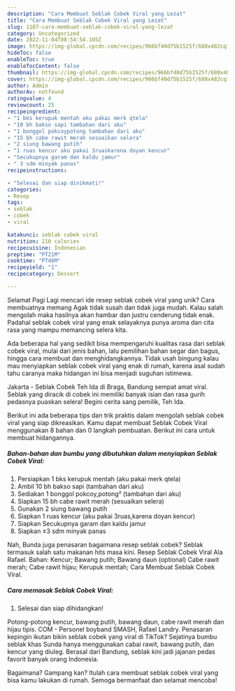 ```yaml
---
description: "Cara Membuat Seblak Cobek Viral yang Lezat"
title: "Cara Membuat Seblak Cobek Viral yang Lezat"
slug: 1107-cara-membuat-seblak-cobek-viral-yang-lezat
category: Uncategorized
date: 2022-11-04T08:54:54.105Z
image: https://img-global.cpcdn.com/recipes/966bf40d75b1525f/680x482cq70/seblak-cobek-viral-foto-resep-utama.jpg
hideToc: false
enableToc: true
enableTocContent: false
thumbnail: https://img-global.cpcdn.com/recipes/966bf40d75b1525f/680x482cq70/seblak-cobek-viral-foto-resep-utama.jpg
cover: https://img-global.cpcdn.com/recipes/966bf40d75b1525f/680x482cq70/seblak-cobek-viral-foto-resep-utama.jpg
author: Admin
authorAv: notfound
ratingvalue: 4
reviewcount: 25
recipeingredient:
- "1 bks kerupuk mentah aku pakai merk qtela"
- "10 bh bakso sapi tambahan dari aku"
- "1 bonggol pokcoypotong tambahan dari aku"
- "15 bh cabe rawit merah sesuaikan selera"
- "2 siung bawang putih"
- "1 ruas kencur aku pakai 3ruaskarena doyan kencur"
- "Secukupnya garam dan kaldu jamur"
- " 3 sdm minyak panas"
recipeinstructions:

- "Selesai dan siap dinikmati!"
categories:
- Resep
tags:
- seblak
- cobek
- viral

katakunci: seblak cobek viral 
nutrition: 210 calories
recipecuisine: Indonesian
preptime: "PT21M"
cooktime: "PT46M"
recipeyield: "1"
recipecategory: Dessert

---
```



Selamat Pagi Lagi mencari ide resep seblak cobek viral yang unik? Cara membuatnya memang Agak tidak susah dan tidak juga mudah. Kalau salah mengolah maka hasilnya akan hambar dan justru cenderung tidak enak. Padahal seblak cobek viral yang enak selayaknya punya aroma dan cita rasa yang mampu memancing selera kita.


Ada beberapa hal yang sedikit bisa mempengaruhi kualitas rasa dari seblak cobek viral, mulai dari jenis bahan, lalu pemilihan bahan segar dan bagus, hingga cara membuat dan menghidangkannya. Tidak usah bingung kalau mau menyiapkan seblak cobek viral yang enak di rumah, karena asal sudah tahu caranya maka hidangan ini bisa menjadi suguhan istimewa.

Jakarta - Seblak Cobek Teh Ida di Braga, Bandung sempat amat viral. Seblak yang diracik di cobek ini memiliki banyak isian dan rasa gurih pedasnya puaskan selera! Begini cerita sang pemilik, Teh Ida.


Berikut ini ada beberapa tips dan trik praktis dalam mengolah seblak cobek viral yang siap dikreasikan. Kamu dapat membuat Seblak Cobek Viral menggunakan 8 bahan dan 0 langkah pembuatan. Berikut ini cara untuk membuat hidangannya.

<!--inarticleads1-->

##### Bahan-bahan dan bumbu yang dibutuhkan dalam menyiapkan Seblak Cobek Viral:

1. Persiapkan 1 bks kerupuk mentah (aku pakai merk qtela)
1. Ambil 10 bh bakso sapi (tambahan dari aku)
1. Sediakan 1 bonggol pokcoy,potong² (tambahan dari aku)
1. Siapkan 15 bh cabe rawit merah (sesuaikan selera)
1. Gunakan 2 siung bawang putih
1. Siapkan 1 ruas kencur (aku pakai 3ruas,karena doyan kencur)
1. Siapkan Secukupnya garam dan kaldu jamur
1. Siapkan  ±3 sdm minyak panas


Nah, Bunda juga penasaran bagaimana resep seblak cobek? Seblak termasuk salah satu makanan hits masa kini. Resep Seblak Cobek Viral Ala Rafael. Bahan: Kencur; Bawang putih; Bawang daun (optional) Cabe rawit merah; Cabe rawit hijau; Kerupuk mentah; Cara Membuat Seblak Cobek Viral. 

<!--inarticleads2-->

##### Cara memasak Seblak Cobek Viral:


1. Selesai dan siap dihidangkan!

Potong-potong kencur, bawang putih, bawang daun, cabe rawit merah dan hijau tipis. COM - Personel boyband SMASH, Rafael Landry. Penasaran kepingin ikutan bikin seblak cobek yang viral di TikTok? Sejatinya bumbu seblak khas Sunda hanya menggunakan cabai rawit, bawang putih, dan kencur yang diuleg. Berasal dari Bandung, seblak kini jadi jajanan pedas favorit banyak orang Indonesia. 

Bagaimana? Gampang kan? Itulah cara membuat seblak cobek viral yang bisa kamu lakukan di rumah. Semoga bermanfaat dan selamat mencoba!
